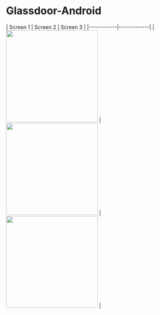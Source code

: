 # Glassdoor-Android


| Screen 1      | Screen 2      | Screen 3      |
|------------|-------------|
| <img src="https://i.postimg.cc/nLZf7258/Main-Activity-Review.png" width="250"> | <img src="https://i.postimg.cc/d1VMN1w4/Detail-Activity-Review.png" width="250"> |<img src="https://i.postimg.cc/0QWTTsNx/Detail-Activity-Interview.png" width="250"> |
